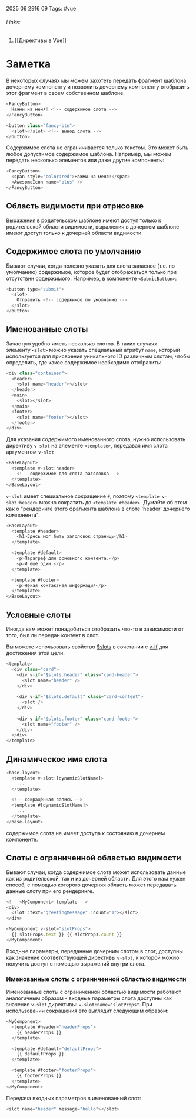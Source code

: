 2025 06 2916 09
Tags: #vue 
###### Links: 
1) [[Директивы в Vue]]
# Заметка
В некоторых случаях мы можем захотеть передать фрагмент шаблона дочернему компоненту и позволить дочернему компоненту отобразить этот фрагмент в своем собственном шаблоне.
```js
<FancyButton>
  Нажми на меня! <!-- содержимое слота -->
</FancyButton>

<button class="fancy-btn">
  <slot></slot> <!-- вывод слота -->
</button>
```
Содержимое слота не ограничивается только текстом. Это может быть любое допустимое содержимое шаблона. Например, мы можем передать несколько элементов или даже другие компоненты:
```js
<FancyButton>
  <span style="color:red">Нажми на меня!</span>
  <AwesomeIcon name="plus" />
</FancyButton>
```
## Область видимости при отрисовке
Выражения в родительском шаблоне имеют доступ только к родительской области видимости, выражения в дочернем шаблоне имеют доступ только к дочерней области видимости.
## Содержимое слота по умолчанию
Бывают случаи, когда полезно указать для слота запасное (т.е. по умолчанию) содержимое, которое будет отображаться только при отсутствии содержимого. Например, в компоненте `<SubmitButton>`:
```js
<button type="submit">
  <slot>
    Отправить <!-- содержимое по умолчанию -->
  </slot>
</button>
```
## Именованные слоты
Зачастую удобно иметь несколько слотов. В таких случаях элементу `<slot>` можно указать специальный атрибут `name`, который используется для присвоения уникального ID различным слотам, чтобы определить, где какое содержимое необходимо отобразить:
```js
<div class="container">
  <header>
    <slot name="header"></slot>
  </header>
  <main>
    <slot></slot>
  </main>
  <footer>
    <slot name="footer"></slot>
  </footer>
</div>
```
Для указания содержимого именованного слота, нужно использовать директиву `v-slot` на элементе `<template>`, передавая имя слота аргументом `v-slot`
```js
<BaseLayout>
  <template v-slot:header>
    <!-- содержимое для слота заголовка -->
  </template>
</BaseLayout>
```
`v-slot` имеет специальное сокращение `#`, поэтому `<template v-slot:header>` можно сократить до `<template #header>`. Думайте об этом как о "рендеринге этого фрагмента шаблона в слоте 'header' дочернего компонента".
```js
<BaseLayout>
  <template #header>
    <h1>Здесь мог быть заголовок страницы</h1>
  </template>

  <template #default>
    <p>Параграф для основного контента.</p>
    <p>И ещё один.</p>
  </template>

  <template #footer>
    <p>Некая контактная информация</p>
  </template>
</BaseLayout>
```
## Условные слоты
Иногда вам может понадобиться отобразить что-то в зависимости от того, был ли передан контент в слот.

Вы можете использовать свойство [$slots](https://ru.vuejs.org/api/component-instance.html#slots) в сочетании с [v-if](https://ru.vuejs.org/guide/essentials/conditional.html#v-if) для достижения этой цели.
```js
<template>
  <div class="card">
    <div v-if="$slots.header" class="card-header">
      <slot name="header" />
    </div>
    
    <div v-if="$slots.default" class="card-content">
      <slot />
    </div>
    
    <div v-if="$slots.footer" class="card-footer">
      <slot name="footer" />
    </div>
  </div>
</template>
```
## Динамическое имя слота
```js
<base-layout>
  <template v-slot:[dynamicSlotName]>
    ...
  </template>

  <!-- сокращённая запись -->
  <template #[dynamicSlotName]>
    ...
  </template>
</base-layout>
```

содержимое слота не имеет доступа к состоянию в дочернем компоненте.
## Слоты с ограниченной областью видимости
 Бывают случаи, когда содержимое слота может использовать данные как из родительской, так и из дочерней области. Для этого нам нужен способ, с помощью которого дочерняя область может передавать данные слоту при его рендеринге.
```js
<!-- <MyComponent> template -->
<div>
  <slot :text="greetingMessage" :count="1"></slot>
</div>
```

```js
<MyComponent v-slot="slotProps">
  {{ slotProps.text }} {{ slotProps.count }}
</MyComponent>
```
Входные параметры, переданные дочерним слотом в слот, доступны как значение соответствующей директивы `v-slot`, к которой можно получить доступ с помощью выражений внутри слота.
### Именованные слоты с ограниченной областью видимости
Именованные слоты с ограниченной областью видимости работают аналогичным образом - входные параметры слота доступны как значение `v-slot` директивы: `v-slot:name="slotProps"`. При использовании сокращения это выглядит следующим образом:
```js
<MyComponent>
  <template #header="headerProps">
    {{ headerProps }}
  </template>

  <template #default="defaultProps">
    {{ defaultProps }}
  </template>

  <template #footer="footerProps">
    {{ footerProps }}
  </template>
</MyComponent>

```
Передача входных параметров в именованный слот:
```js
<slot name="header" message="hello"></slot>
```